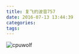 ```yaml
---
title: 复飞的波音757
date: 2016-07-13 13:44:39
categories:
tags:
---
```



![cpuwolf](/images/data/attachment/201607/13/214300nc9ck0y3dc8ioh9h.jpg)

